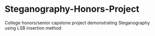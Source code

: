 # Steganography-Honors-Project
College honors/senior capstone project demonstrating Steganography using LSB insertion method
